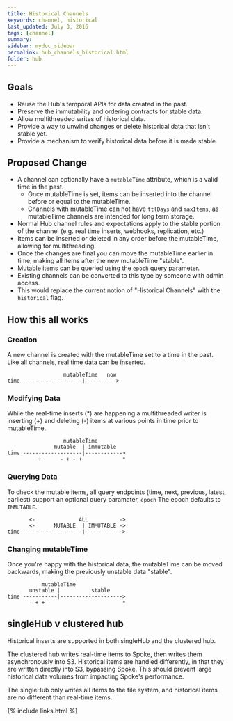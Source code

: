```yaml
---
title: Historical Channels
keywords: channel, historical
last_updated: July 3, 2016
tags: [channel]
summary: 
sidebar: mydoc_sidebar
permalink: hub_channels_historical.html
folder: hub
---
```


## Goals
* Reuse the Hub's temporal APIs for data created in the past.
* Preserve the immutability and ordering contracts for stable data.
* Allow multithreaded writes of historical data.
* Provide a way to unwind changes or delete historical data that isn't stable yet.
* Provide a mechanism to verify historical data before it is made stable.

## Proposed Change
* A channel can optionally have a `mutableTime` attribute, which is a valid time in the past.
    * Once mutableTime is set, items can be inserted into the channel before or equal to the mutableTime.
    * Channels with mutableTime can not have `ttlDays` and `maxItems`, as mutableTime channels are intended for long term storage. 
* Normal Hub channel rules and expectations apply to the stable portion of the channel (e.g. real time inserts, webhooks, replication, etc.)
* Items can be inserted or deleted in any order before the mutableTime, allowing for multithreading.
* Once the changes are final you can move the mutableTime earlier in time, making all items after the new mutableTime "stable".
* Mutable items can be queried using the `epoch` query parameter.
* Existing channels can be converted to this type by someone with admin access.
* This would replace the current notion of "Historical Channels" with the `historical` flag.

## How this all works

### Creation
A new channel is created with the mutableTime set to a time in the past.  Like all channels, real time data can be inserted.  

```
                  mutableTime   now
time -------------------|---------->
```

### Modifying Data
While the real-time inserts (*) are happening a multithreaded writer is inserting (+) and deleting (-) items at various points in time prior to mutableTime.

```
                  mutableTime    
               mutable  | immutable  
time -------------------|------------>
          +      - + - +             *
```

### Querying Data

To check the mutable items, all query endpoints (time, next, previous, latest, earliest) support an optional query paramater, `epoch`
The epoch defaults to `IMMUTABLE`.  

```
       <-              ALL          ->    
       <-      MUTABLE  | IMMUTABLE ->
time -------------------|------------>
```


### Changing mutableTime

Once you're happy with the historical data, the mutableTime can be moved backwards, making the previously unstable data "stable".

```
           mutableTime    
       unstable |          stable  
time -----------|-------------------->
       - + + -                       *
```

## singleHub v clustered hub

Historical inserts are supported in both singleHub and the clustered hub.

The clustered hub writes real-time items to Spoke, then writes them asynchronously into S3.
Historical items are handled differently, in that they are written directly into S3, bypassing Spoke.
This should prevent large historical data volumes from impacting Spoke's performance.

The singleHub only writes all items to the file system, and historical items are no different than real-time items.

{% include links.html %}